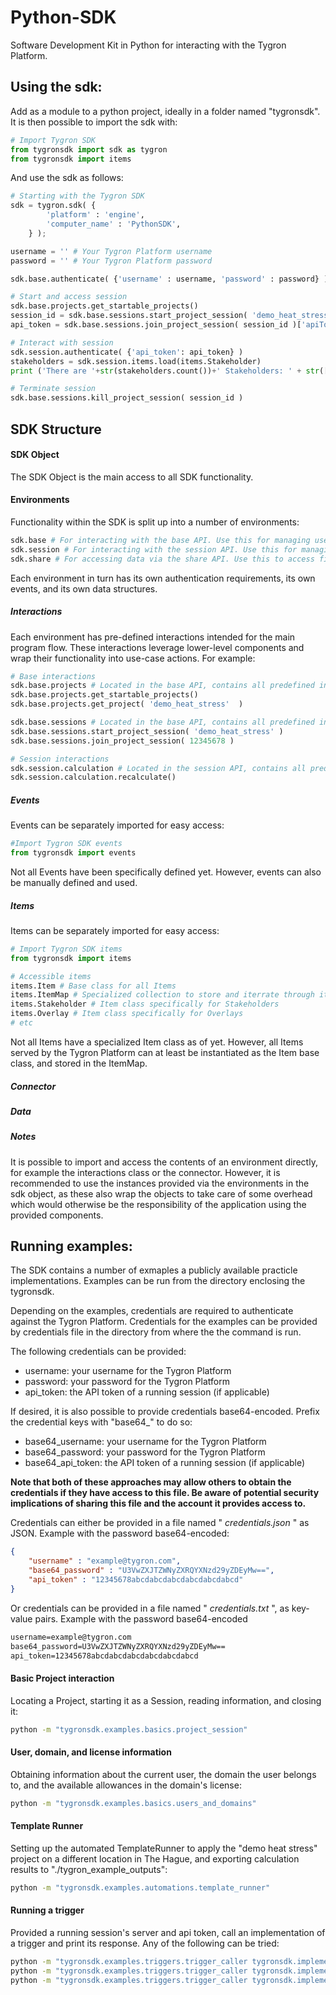 # Python-SDK

Software Development Kit in Python for interacting with the Tygron Platform.

## Using the sdk:

Add as a module to a python project, ideally in a folder named "tygronsdk". It is then possible to import the sdk with:

```python
# Import Tygron SDK
from tygronsdk import sdk as tygron
from tygronsdk import items
```

And use the sdk as follows:

```python
# Starting with the Tygron SDK
sdk = tygron.sdk( {
        'platform' : 'engine',
        'computer_name' : 'PythonSDK',
    } );

username = '' # Your Tygron Platform username
password = '' # Your Tygron Platform password

sdk.base.authenticate( {'username' : username, 'password' : password} )

# Start and access session
sdk.base.projects.get_startable_projects()
session_id = sdk.base.sessions.start_project_session( 'demo_heat_stress' )
api_token = sdk.base.sessions.join_project_session( session_id )['apiToken']

# Interact with session
sdk.session.authenticate( {'api_token': api_token} )
stakeholders = sdk.session.items.load(items.Stakeholder)
print ('There are '+str(stakeholders.count())+' Stakeholders: ' + str([item.name for item in stakeholders]) )

# Terminate session
sdk.base.sessions.kill_project_session( session_id )
```

## SDK Structure
#### SDK Object
The SDK Object is the main access to all SDK functionality.

#### Environments
Functionality within the SDK is split up into a number of environments:

```python
sdk.base # For interacting with the base API. Use this for managing users, domains, and starting and stopping sessions
sdk.session # For interacting with the session API. Use this for managing data in a session, such as Overlays, Stakeholders, world locations, project area generation, etc.
sdk.share # For accessing data via the share API. Use this to access files which are uploaded to the Geo Share or the Public Share.
```

Each environment in turn has its own authentication requirements, its own events, and its own data structures.

##### Interactions
Each environment has pre-defined interactions intended for the main program flow. These interactions leverage lower-level components and wrap their functionality into use-case actions. For example:

```python    
# Base interactions
sdk.base.projects # Located in the base API, contains all predefined interactions for working with Projects (creation, deletion, permissions, data retrieval, etc)
sdk.base.projects.get_startable_projects()
sdk.base.projects.get_project( 'demo_heat_stress'  )

sdk.base.sessions # Located in the base API, contains all predefined interactions for working with Sessions (starting, stopping, joining, keep alive, etc)
sdk.base.sessions.start_project_session( 'demo_heat_stress' )
sdk.base.sessions.join_project_session( 12345678 )

# Session interactions
sdk.session.calculation # Located in the session API, contains all predefined interactions for working with calculations in a session (recalculating, waiting for responsiveness, etc)
sdk.session.calculation.recalculate()
```

##### Events

Events can be separately imported for easy access:
```python
#Import Tygron SDK events
from tygronsdk import events
```

Not all Events have been specifically defined yet. However, events can also be manually defined and used.

##### Items

Items can be separately imported for easy access:

```python
# Import Tygron SDK items
from tygronsdk import items

# Accessible items
items.Item # Base class for all Items
items.ItemMap # Specialized collection to store and iterrate through items
items.Stakeholder # Item class specifically for Stakeholders
items.Overlay # Item class specifically for Overlays
# etc
```

Not all Items have a specialized Item class as of yet. However, all Items served by the Tygron Platform can at least be instantiated as the Item base class, and stored in the ItemMap.

##### Connector
    
##### Data

##### Notes
It is possible to import and access the contents of an environment directly, for example the interactions class or the connector. However, it is recommended to use the instances provided via the environments in the sdk object, as these also wrap the objects to take care of some overhead which would otherwise be the responsibility of the application using the provided components. 

## Running examples:
The SDK contains a number of exmaples a publicly available practicle implementations. Examples can be run from the directory enclosing the tygronsdk.

Depending on the examples, credentials are required to authenticate against the Tygron Platform. Credentials for the examples can be provided by credentials file in the directory from where the the command is run.

The following credentials can be provided:
* username: your username for the Tygron Platform
* password: your password for the Tygron Platform
* api_token: the API token of a running session (if applicable)

If desired, it is also possible to provide credentials base64-encoded. Prefix the credential keys with "base64_" to do so:
* base64_username: your username for the Tygron Platform
* base64_password: your password for the Tygron Platform
* base64_api_token: the API token of a running session (if applicable)

**Note that both of these approaches may allow others to obtain the credentials if they have access to this file. Be aware of potential security implications of sharing this file and the account it provides access to.**

Credentials can either be provided in a file named " _credentials.json_ " as JSON. Example with the password base64-encoded:

```json
{
    "username" : "example@tygron.com",
    "base64_password" : "U3VwZXJTZWNyZXRQYXNzd29yZDEyMw==",
    "api_token" : "12345678abcdabcdabcdabcdabcdabcd"
}
```

Or credentials can be provided in a file named " _credentials.txt_ ", as key-value pairs. Example with the password base64-encoded
```txt
username=example@tygron.com
base64_password=U3VwZXJTZWNyZXRQYXNzd29yZDEyMw==
api_token=12345678abcdabcdabcdabcdabcdabcd
```

#### Basic Project interaction
Locating a Project, starting it as a Session, reading information, and closing it:

```bash
python -m "tygronsdk.examples.basics.project_session"
```

#### User, domain, and license information
Obtaining information about the current user, the domain the user belongs to, and the available allowances in the domain's license:

```bash
python -m "tygronsdk.examples.basics.users_and_domains"
```

#### Template Runner
Setting up the automated TemplateRunner to apply the "demo heat stress" project on a different location in The Hague, and exporting calculation results to "./tygron_example_outputs":

```bash
python -m "tygronsdk.examples.automations.template_runner"
```

#### Running a trigger
Provided a running session's server and api token, call an implementation of a trigger and print its response. Any of the following can be tried:
```bash
python -m "tygronsdk.examples.triggers.trigger_caller tygronsdk.implementations.triggers.trigger_generate_sewer_areas engine.tygron.com 14654848IaBWfOYqGxd2BhSimG8d0S30"
python -m "tygronsdk.examples.triggers.trigger_caller tygronsdk.implementations.triggers.trigger_geotiff_from_geoshare engine.tygron.com 14654848IaBWfOYqGxd2BhSimG8d0S30 {\"bbp-value\":\"tygron/testfiles/bbp-zero.tiff\"}"
python -m "tygronsdk.examples.triggers.trigger_caller tygronsdk.implementations.triggers.trigger_overlay_active_by_parent engine.tygron.com 14654848IaBWfOYqGxd2BhSimG8d0S30"
```